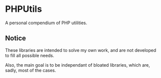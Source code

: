 # PHPUtils
A personal compendium of PHP utilities.

## Notice

These libraries are intended to solve my own work, and are not developed to fill all possible needs.

Also, the main goal is to be independant of bloated libraries, which are, sadly, most of the cases.
